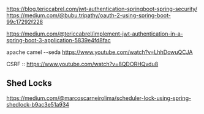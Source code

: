 https://blog.tericcabrel.com/jwt-authentication-springboot-spring-security/
https://medium.com/@bubu.tripathy/oauth-2-using-spring-boot-99c17292f228

https://medium.com/@tericcabrel/implement-jwt-authentication-in-a-spring-boot-3-application-5839e4fd8fac

apache camel --seda
https://www.youtube.com/watch?v=LhhDowuQCJA

CSRF :: https://www.youtube.com/watch?v=8QDORHQvdu8

Shed Locks
--------------
https://medium.com/@marcoscarneirolima/scheduler-lock-using-spring-shedlock-b9ac3e51a934

